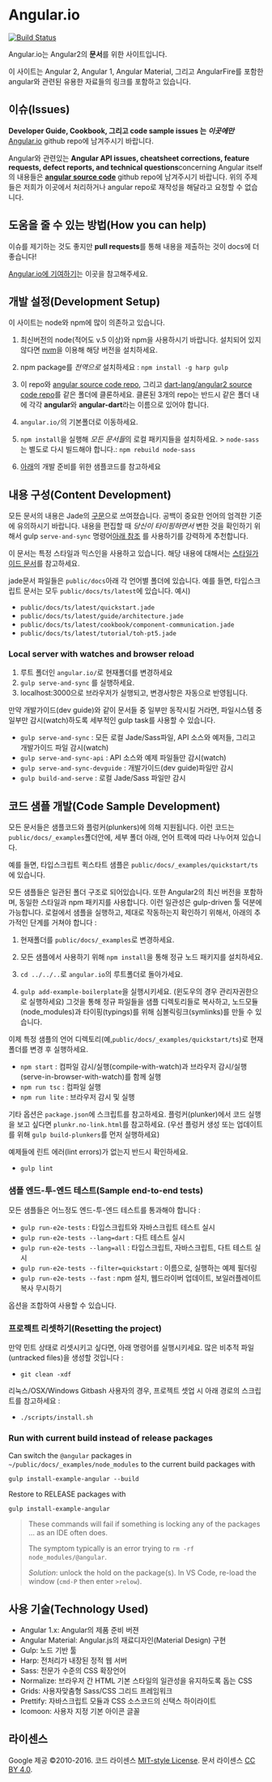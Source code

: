 # Angular.io
[![Build Status][travis-badge]][travis-badge-url]

Angular.io는 Angular2의 **문서**를 위한 사이트입니다.

이 사이트는 Angular 2, Angular 1, Angular Material, 그리고 AngularFire를 포함한
angular와 관련된 유용한 자료들의 링크를 포함하고 있습니다.

## 이슈(Issues)

**Developer Guide, Cookbook, 그리고 code sample issues 는 _이곳에만_**
[Angular.io](https://github.com/angular/angular.io/issues) github repo에 남겨주시기 바랍니다.

Angular와 관련있는 **Angular API issues, cheatsheet corrections, feature requests, defect reports, and technical questions**concerning Angular itself의 내용들은 [**angular source code**](https://github.com/angular/angular/issues) github repo에 남겨주시기 바랍니다. 위의 주제들은 저희가 이곳에서 처리하거나 angular repo로 재작성을 해달라고 요청할 수 없습니다.

## 도움을 줄 수 있는 방법(How you can help)

이슈를 제기하는 것도 좋지만 **pull requests**를 통해 내용을 제출하는 것이 docs에 더 좋습니다!

[Angular.io에 기여하기](https://github.com/angular/angular.js/blob/master/CONTRIBUTING.md)는 이곳을 참고해주세요.

##  개발 설정(Development Setup)
이 사이트는 node와 npm에 많이 의존하고 있습니다.

1. 최신버전의 node(적어도 v.5 이상)와 npm을 사용하시기 바랍니다. 설치되어 있지 않다면 [nvm](https://github.com/creationix/nvm)을 이용해 해당 버전을 설치하세요.

1. npm package를 *전역으로* 설치하세요 : `npm install -g harp gulp`

1. 이 repo와 [angular source code repo](https://github.com/angular/angular), 그리고 [dart-lang/angular2 source code repo](https://github.com/dart-lang/angular2)를 같은 폴더에 클론하세요.
클론된 3개의 repo는 반드시 같은 폴더 내에 각각 **angular**와 **angular-dart**라는 이름으로 있어야 합니다.

1. `angular.io/`의 기본폴더로 이동하세요.

1. `npm install`을 실행해 *모든 문서들*의 로컬 패키지들을 설치하세요. > `node-sass`는 별도로 다시 빌드해야 합니다.: `npm rebuild node-sass`

1. [아래](#code-sample-development)의 개발 준비를 위한 샘플코드를 참고하세요

## 내용 구성(Content Development)
모든 문서의 내용은 Jade의 [구문](http://jade-lang.com/reference/)으로 쓰여졌습니다.
공백이 중요한 언어의 엄격한 기준에 유의하시기 바랍니다.
내용을 편집할 때 *당신이 타이핑하면서* 변한 것을 확인하기 위해서
gulp `serve-and-sync` 명령어[아래 참조](#serve-and-sync) 를 사용하기를 강력하게 추천합니다.

이 문서는 특정 스타일과 믹스인을 사용하고 있습니다.
해당 내용에 대해서는 [스타일가이드 문서](https://angular.io/docs/ts/latest/styleguide.html)를 참고하세요.

jade문서 파일들은 `public/docs`아래 각 언어별 폴더에 있습니다.
예를 들면, 타입스크립트 문서는 모두 `public/docs/ts/latest`에 있습니다.
예시)
- `public/docs/ts/latest/quickstart.jade`
- `public/docs/ts/latest/guide/architecture.jade`
- `public/docs/ts/latest/cookbook/component-communication.jade`
- `public/docs/ts/latest/tutorial/toh-pt5.jade`

### Local server with watches and browser reload
 1. 루트 폴더인 `angular.io/`로 현재폴더를 변경하세요
 1. `gulp serve-and-sync` 를 실행하세요.
 1. localhost:3000으로 브라우저가 실행되고, 변경사항은 자동으로 반영됩니다.

<a id="serve-and-sync"></a>
만약 개발가이드(dev guide)와 같이 문서들 중 일부만 동작시킬 거라면, 파일시스템 중 일부만 감시(watch)하도록 세부적인 gulp task를 사용할 수 있습니다.

* `gulp serve-and-sync` : 모든 로컬 Jade/Sass파일, API 소스와 예저들, 그리고 개발가이드 파일 감시(watch)
* `gulp serve-and-sync-api` : API 소스와 예제 파일들만 감시(watch)
* `gulp serve-and-sync-devguide` : 개발가이드(dev guide)파일만 감시
* `gulp build-and-serve` : 로컬 Jade/Sass 파일만 감시

## 코드 샘플 개발(Code Sample Development)

모든 문서들은 샘플코드와 플렁커(plunkers)에 의해 지원됩니다.
이런 코드는 `public/docs/_examples`폴더안에, 세부 폴더 아래, 언어 트랙에 따라 나누어져 있습니다.

예를 들면, 타입스크립트 퀵스타트 샘플은 `public/docs/_examples/quickstart/ts`에 있습니다.

모든 샘플들은 일관된 폴더 구조로 되어있습니다. 또한 Angular2의 최신 버전을 포함하며, 동일한 스타일과 npm 패키지를 사용합니다.
이런 일관성은 gulp-driven 툴 덕분에 가능합니다.
로컬에서 샘플을 실행하고, 제대로 작동하는지 확인하기 위해서,
아래의 추가적인 단계를 거쳐야 합니다 :

1. 현재폴더를 `public/docs/_examples`로 변경하세요.

1. 모든 샘플에서 사용하기 위해 `npm install`을 통해 정규 노드 패키지를 설치하세요.

1. `cd ../../..`로 `angular.io`의 루트폴더로 돌아가세요.

1. `gulp add-example-boilerplate`을 실행시키세요. (윈도우의 경우 관리자권한으로 실행하세요)
그것을 통해 정규 파일들을 샘플 디렉토리들로 복사하고, 노드모듈(node_modules)과 타이핑(typings)를 위해 심볼릭링크(symlinks)를 만들 수 있습니다.

이제 특정 샘플의 언어 디렉토리(예,`public/docs/_examples/quickstart/ts`)로 현재폴더를 변경 후 실행하세요.
- `npm start` :  컴파일 감시/실행(compile-with-watch)과 브라우저 감시/실행(serve-in-browser-with-watch)를 함께 실행
- `npm run tsc` : 컴파일 실행
- `npm run lite` : 브라우저 감시 및 실행

기타 옵션은 `package.json`에 스크립트를 참고하세요.
플렁커(plunker)에서 코드 실행을 보고 싶다면 `plunkr.no-link.html`를 참고하세요.
(우선 플렁커 생성 또는 업데이트를 위해 `gulp build-plunkers`를 먼저 실행하세요)

예제들에 린트 에러(lint errors)가 없는지 반드시 확인하세요.
- `gulp lint`

### 샘플 엔드-투-엔드 테스트(Sample end-to-end tests)

모든 샘플들은 어느정도 엔드-투-엔드 테스트를 통과해야 합니다 :
- `gulp run-e2e-tests` : 타입스크립트와 자바스크립트 테스트 실시
- `gulp run-e2e-tests --lang=dart` : 다트 테스트 실시
- `gulp run-e2e-tests --lang=all` : 타입스크립트, 자바스크립트, 다트 테스트 실시
- `gulp run-e2e-tests --filter=quickstart` : 이름으로, 실행하는 예제 필더링
- `gulp run-e2e-tests --fast` : npm 설치, 웹드라이버 업데이트, 보일러플레이트 복사 무시하기

옵션을 조합하여 사용할 수 있습니다.

### 프로젝트 리셋하기(Resetting the project)
만약 민트 상태로 리셋시키고 싶다면, 아래 명령어를 실행시키세요. 많은 비추적 파일(untracked files)을 생성할 것입니다 :

- `git clean -xdf`

리눅스/OSX/Windows Gitbash 사용자의 경우, 프로젝트 셋업 시 아래 경로의 스크립트를 참고하세요 :

- `./scripts/install.sh`

### Run with current build instead of release packages
Can switch the `@angular` packages in `~/public/docs/_examples/node_modules` to the current build packages with
```
gulp install-example-angular --build
```
Restore to RELEASE packages with
```
gulp install-example-angular
```
>These commands will fail if something is locking any of the packages ... as an IDE often does.
>
>The symptom typically is an error trying to `rm -rf node_modules/@angular`.
>
>_Solution_: unlock the hold on the package(s). In VS Code, re-load the window (`cmd-P` then enter `>relow`).

## 사용 기술(Technology Used)
- Angular 1.x: Angular의 제품 준비 버젼
- Angular Material: Angular.js의 재료디자인(Material Design) 구현
- Gulp: 노드 기반 툴
- Harp: 전처리가 내장된 정적 웹 서버
- Sass: 전문가 수준의 CSS 확장언어
- Normalize: 브라우저 간 HTML 기본 스타일의 일관성을 유지하도록 돕는 CSS
- Grids: 사용자맞춤형 Sass/CSS 그리드 프레임워크
- Prettify: 자바스크립트 모듈과 CSS 소스코드의 신택스 하이라이트
- Icomoon: 사용자 지정 기본 아이콘 글꼴


## 라이센스
Google 제공 ©2010-2016. 코드 라이센스 [MIT-style License](https://github.com/angular.io/blob/master/LICENSE). 문서 라이센스 [CC BY 4.0](http://creativecommons.org/licenses/by/4.0/).

[travis-badge]: https://travis-ci.org/angular/angular.io.svg?branch=master
[travis-badge-url]: https://travis-ci.org/angular/angular.io
